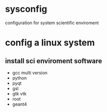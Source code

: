 # sysconfig
configuration for system scientific enviroment


# config a linux system 

## install sci enviroment software
- gcc multi version
- python 
- pyqt
- gsl
- gtk vtk
- root
- geant4
